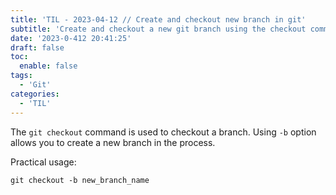 ```yaml
---
title: 'TIL - 2023-04-12 // Create and checkout new branch in git'
subtitle: 'Create and checkout a new git branch using the checkout command and -b option'
date: '2023-0-412 20:41:25'
draft: false
toc:
  enable: false
tags: 
  - 'Git'
categories: 
  - 'TIL'
---
```


The `git checkout` command is used to checkout a branch. Using `-b` option allows you to create a new branch in the process.

Practical usage:

```git
git checkout -b new_branch_name
```

